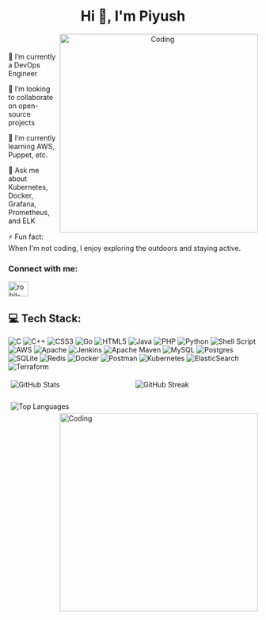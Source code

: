 <header>
  <h1 style="text-align:center;">Hi 👋, I'm Piyush</h1>
<img align="right" alt="Coding" width="400" src="https://camo.githubusercontent.com/5ddf73ad3a205111cf8c686f687fc216c2946a75005718c8da5b837ad9de78c9/68747470733a2f2f7468756d62732e6766796361742e636f6d2f4576696c4e657874446576696c666973682d736d616c6c2e676966"> 
</header>

<main>
  <p>🔭 I’m currently a DevOps Engineer</p>
  <p>👯 I’m looking to collaborate on open-source projects</p>
  <p>🌱 I’m currently learning AWS, Puppet, etc.</p>
  <p>💬 Ask me about Kubernetes, Docker, Grafana, Prometheus, and ELK</p>
  <p>⚡ Fun fact: When I'm not coding, I enjoy exploring the outdoors and staying active.</p>

### Connect with me:
<a href="https://www.linkedin.com/in/piyushgautamsingh" target="blank"><img align="center" src="https://raw.githubusercontent.com/rahuldkjain/github-profile-readme-generator/master/src/images/icons/Social/linked-in-alt.svg" alt="rohit-wagh-541b991a3" height="30" width="40" /></a>
  
  
## 💻 Tech Stack:
![C](https://img.shields.io/badge/c-%2300599C.svg?style=for-the-badge&logo=c&logoColor=white) ![C++](https://img.shields.io/badge/c++-%2300599C.svg?style=for-the-badge&logo=c%2B%2B&logoColor=white) ![CSS3](https://img.shields.io/badge/css3-%231572B6.svg?style=for-the-badge&logo=css3&logoColor=white) ![Go](https://img.shields.io/badge/go-%2300ADD8.svg?style=for-the-badge&logo=go&logoColor=white) ![HTML5](https://img.shields.io/badge/html5-%23E34F26.svg?style=for-the-badge&logo=html5&logoColor=white) ![Java](https://img.shields.io/badge/java-%23ED8B00.svg?style=for-the-badge&logo=java&logoColor=white) ![PHP](https://img.shields.io/badge/php-%23777BB4.svg?style=for-the-badge&logo=php&logoColor=white) ![Python](https://img.shields.io/badge/python-3670A0?style=for-the-badge&logo=python&logoColor=ffdd54) ![Shell Script](https://img.shields.io/badge/shell_script-%23121011.svg?style=for-the-badge&logo=gnu-bash&logoColor=white) ![AWS](https://img.shields.io/badge/AWS-%23FF9900.svg?style=for-the-badge&logo=amazon-aws&logoColor=white) ![Apache](https://img.shields.io/badge/apache-%23D42029.svg?style=for-the-badge&logo=apache&logoColor=white) ![Jenkins](https://img.shields.io/badge/jenkins-%232C5263.svg?style=for-the-badge&logo=jenkins&logoColor=white) ![Apache Maven](https://img.shields.io/badge/Apache%20Maven-C71A36?style=for-the-badge&logo=Apache%20Maven&logoColor=white) ![MySQL](https://img.shields.io/badge/mysql-%2300f.svg?style=for-the-badge&logo=mysql&logoColor=white) ![Postgres](https://img.shields.io/badge/postgres-%23316192.svg?style=for-the-badge&logo=postgresql&logoColor=white) ![SQLite](https://img.shields.io/badge/sqlite-%2307405e.svg?style=for-the-badge&logo=sqlite&logoColor=white) ![Redis](https://img.shields.io/badge/redis-%23DD0031.svg?style=for-the-badge&logo=redis&logoColor=white) ![Docker](https://img.shields.io/badge/docker-%230db7ed.svg?style=for-the-badge&logo=docker&logoColor=white) ![Postman](https://img.shields.io/badge/Postman-FF6C37?style=for-the-badge&logo=postman&logoColor=white) ![Kubernetes](https://img.shields.io/badge/kubernetes-%23326ce5.svg?style=for-the-badge&logo=kubernetes&logoColor=white) ![ElasticSearch](https://img.shields.io/badge/-ElasticSearch-005571?style=for-the-badge&logo=elasticsearch) ![Terraform](https://img.shields.io/badge/terraform-%235835CC.svg?style=for-the-badge&logo=terraform&logoColor=white)

<div style="display: flex; justify-content: center; align-items: center; flex-wrap: wrap;">
  <img src="https://github-readme-stats.vercel.app/api?username=Piyushgautamsingh&theme=dark&hide_border=false&include_all_commits=true&count_private=true" alt="GitHub Stats" style="flex: 1; margin: 5px;"/>
  <img src="https://github-readme-streak-stats.herokuapp.com/?user=Piyushgautamsingh&theme=dark&hide_border=false" alt="GitHub Streak" style="flex: 1; margin: 5px;"/>
</div>
  <br>
<div>
    <img src="https://github-readme-stats.vercel.app/api/top-langs/?username=Piyushgautamsingh&theme=dark&hide_border=false&include_all_commits=true&count_private=true&layout=compact" alt="Top Languages" style="flex: 1; margin: 5px;"/>

<img id="my-gif" align="right" alt="Coding" width="400" src="https://1.bp.blogspot.com/-f5E3w8RdniI/XKtbtOX99qI/AAAAAABGU-0/ppjNCsqSXeMVvgLpuVKZ98T0mI4HDTE3ACLcBGAs/s1600/AW3830405_08.gif">
  </div>
